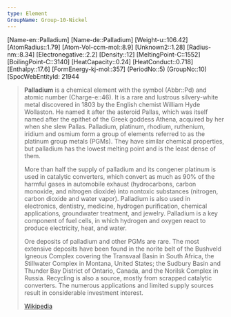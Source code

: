 ```yaml
---
type: Element
GroupName: Group-10-Nickel
---
```

[Name-en::Palladium]
[Name-de::Palladium]
[Weight-u::106.42]
[AtomRadius::1.79]
[Atom-Vol-ccm-mol::8.9]
[Unknown2::1.28]
[Radius-nm::8.34]
[Electronegative::2.2]
[Density::12]
[MeltingPoint-C::1552]
[BoilingPoint-C::3140]
[HeatCapacity::0.24]
[HeatConduct::0.718]
[Enthalpy::17.6]
[FormEnergy-kj-mol::357]
(PeriodNo::5)
(GroupNo::10)
[SpocWebEntityId: 21944


> **Palladium** is a chemical element with the symbol (Abbr::Pd) and atomic number (Charge-e::46). It is a rare and lustrous silvery-white metal discovered in 1803 by the English chemist William Hyde Wollaston. He named it after the asteroid Pallas, which was itself named after the epithet of the Greek goddess Athena, acquired by her when she slew Pallas. Palladium, platinum, rhodium, ruthenium, iridium and osmium form a group of elements referred to as the platinum group metals (PGMs). They have similar chemical properties, but palladium has the lowest melting point and is the least dense of them.
>
> More than half the supply of palladium and its congener platinum is used in catalytic converters, which convert as much as 90% of the harmful gases in automobile exhaust (hydrocarbons, carbon monoxide, and nitrogen dioxide) into nontoxic substances (nitrogen, carbon dioxide and water vapor). Palladium is also used in electronics, dentistry, medicine, hydrogen purification, chemical applications, groundwater treatment, and jewelry. Palladium is a key component of fuel cells, in which hydrogen and oxygen react to produce electricity, heat, and water.
>
> Ore deposits of palladium and other PGMs are rare. The most extensive deposits have been found in the norite belt of the Bushveld Igneous Complex covering the Transvaal Basin in South Africa, the Stillwater Complex in Montana, United States; the Sudbury Basin and Thunder Bay District of Ontario, Canada, and the Norilsk Complex in Russia. Recycling is also a source, mostly from scrapped catalytic converters. The numerous applications and limited supply sources result in considerable investment interest.
>
> [Wikipedia](https://en.wikipedia.org/wiki/Palladium)

